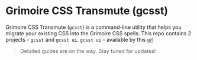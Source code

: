 # Grimoire CSS Transmute (gcsst)

Grimoire CSS Transmute (`gcsst`) is a command-line utility that helps you migrate your existing CSS into the Grimoire CSS spells.
This repo contains 2 projects - `gcsst` and `gcsst ui`.
`gcsst ui` - available by this [url]()

> Detailed guides are on the way. Stay tuned for updates!
